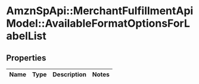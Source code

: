 # AmznSpApi::MerchantFulfillmentApiModel::AvailableFormatOptionsForLabelList

## Properties
Name | Type | Description | Notes
------------ | ------------- | ------------- | -------------

